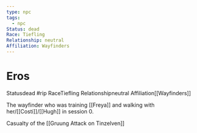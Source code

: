 ```yaml
---
type: npc
tags:
  - npc
Status: dead
Race: Tiefling
Relationship: neutral
Affiliation: Wayfinders
---
```


# Eros

<span class="dataview inline-field"><span class="inline-field-key">Status</span><span class="inline-field-value">dead</span></span> #rip 
<span class="dataview inline-field"><span class="inline-field-key">Race</span><span class="inline-field-value">Tiefling</span></span> 
<span class="dataview inline-field"><span class="inline-field-key">Relationship</span><span class="inline-field-value">neutral</span></span>
<span class="dataview inline-field"><span class="inline-field-key">Affiliation</span><span class="inline-field-value">[[Wayfinders]]</span></span>

The wayfinder who was training [[Freya]] and walking with her/[[Costi]]/[[Hugh]] in session 0.

Casualty of the [[Gruung Attack on Tinzelven]]
